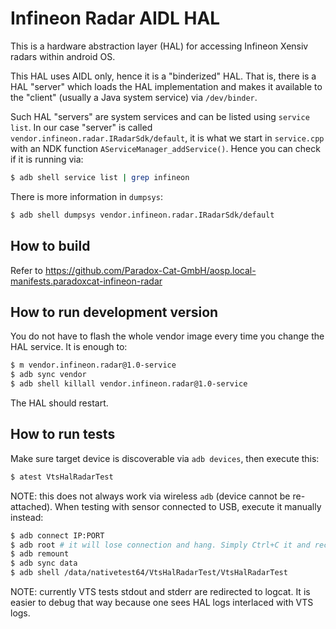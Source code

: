 # Infineon Radar AIDL HAL

This is a hardware abstraction layer (HAL) for accessing Infineon Xensiv radars within android OS.

This HAL uses AIDL only, hence it is a "binderized" HAL.
That is, there is a HAL "server" which loads the HAL implementation and makes it available to the "client" (usually a Java system service) via `/dev/binder`.

Such HAL "servers" are system services and can be listed using `service list`.
In our case "server" is called `vendor.infineon.radar.IRadarSdk/default`, it is what we start in `service.cpp` with an NDK function `AServiceManager_addService()`.
Hence you can check if it is running via:

```bash
$ adb shell service list | grep infineon
```

There is more information in `dumpsys`:

```bash
$ adb shell dumpsys vendor.infineon.radar.IRadarSdk/default
```

## How to build

Refer to https://github.com/Paradox-Cat-GmbH/aosp.local-manifests.paradoxcat-infineon-radar

## How to run development version

You do not have to flash the whole vendor image every time you change the HAL service. It is enough to:

```bash
$ m vendor.infineon.radar@1.0-service
$ adb sync vendor
$ adb shell killall vendor.infineon.radar@1.0-service
```

The HAL should restart.

## How to run tests

Make sure target device is discoverable via `adb devices`, then execute this:

```bash
$ atest VtsHalRadarTest
```

NOTE: this does not always work via wireless `adb` (device cannot be re-attached). When testing with sensor connected to USB, execute it manually instead:

```bash
$ adb connect IP:PORT
$ adb root # it will lose connection and hang. Simply Ctrl+C it and reconnect to new port
$ adb remount
$ adb sync data
$ adb shell /data/nativetest64/VtsHalRadarTest/VtsHalRadarTest
```

NOTE: currently VTS tests stdout and stderr are redirected to logcat. It is easier to debug that way because one sees HAL logs interlaced with VTS logs.
